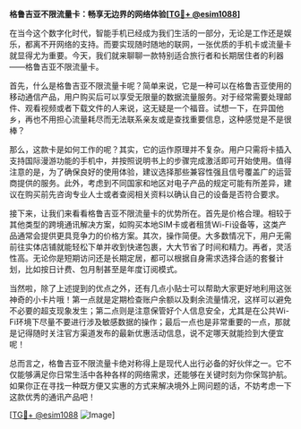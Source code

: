 **格鲁吉亚不限流量卡：畅享无边界的网络体验[[TG💪+ @esim1088](https://t.me/s/esim1088)]**

在当今这个数字化时代，智能手机已经成为我们生活的一部分，无论是工作还是娱乐，都离不开网络的支持。而要实现随时随地的联网，一张优质的手机卡或流量卡就显得尤为重要。今天，我们就来聊聊一款特别适合旅行者和长期居住者的利器——格鲁吉亚不限流量卡。

首先，什么是格鲁吉亚不限流量卡呢？简单来说，它是一种可以在格鲁吉亚使用的移动通信产品，用户购买后可以享受无限量的数据流量服务。对于经常需要处理邮件、观看视频或者下载文件的人来说，这无疑是一个福音。试想一下，在异国他乡，再也不用担心流量耗尽而无法联系亲友或是查找重要信息，这种感觉是不是很棒？

那么，这款卡是如何工作的呢？其实，它的运作原理并不复杂。用户只需将卡插入支持国际漫游功能的手机中，并按照说明书上的步骤完成激活即可开始使用。值得注意的是，为了确保良好的使用体验，建议选择那些兼容性强且信号覆盖广的运营商提供的服务。此外，考虑到不同国家和地区对电子产品的规定可能有所差异，建议在购买前先咨询专业人士或者查阅相关资料以确认自己的设备是否符合要求。

接下来，让我们来看看格鲁吉亚不限流量卡的优势所在。首先是价格合理。相较于其他类型的跨境通讯解决方案，如购买本地SIM卡或者租赁Wi-Fi设备等，这类产品通常会提供更具竞争力的价格方案。其次，操作简便。大多数情况下，用户无需前往实体店铺就能轻松下单并收到快递包裹，大大节省了时间和精力。再者，灵活性高。无论你是短期访问还是长期定居，都可以根据自身需求选择合适的套餐计划，比如按日计费、包月制甚至是年度订阅模式。

当然啦，除了上述提到的优点之外，还有几点小贴士可以帮助大家更好地利用这张神奇的小卡片哦！第一点就是定期检查账户余额以及剩余流量情况，这样可以避免不必要的超支现象发生；第二点则是注意保管好个人信息安全，尤其是在公共Wi-Fi环境下尽量不要进行涉及敏感数据的操作；最后一点也是非常重要的一点，那就是记得随时关注官方渠道发布的最新优惠活动信息，说不定哪天就能捡到大便宜呢！

总而言之，格鲁吉亚不限流量卡绝对称得上是现代人出行必备的好伙伴之一。它不仅能够满足你日常生活中各种各样的网络需求，还能够在关键时刻为你保驾护航。如果你正在寻找一种既方便又实惠的方式来解决境外上网问题的话，不妨考虑一下这款优秀的通讯产品吧！

[[TG💪+ @esim1088](https://t.me/s/esim1088) ![Image](https://i.postimg.cc/4NQfJmqS/Snipaste-2025-05-13-00-14-12.png)]